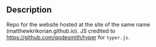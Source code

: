 ## Description ##
Repo for the website hosted at the site of the same name (matthewkrikorian.github.io). JS credited to https://github.com/qodesmith/typer for `typer.js`.

